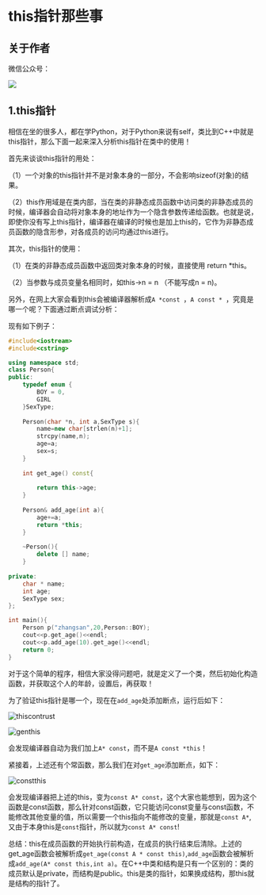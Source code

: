 # this指针那些事

## 关于作者

微信公众号：

![](../img/wechat.jpg)

## 1.this指针

相信在坐的很多人，都在学Python，对于Python来说有self，类比到C++中就是this指针，那么下面一起来深入分析this指针在类中的使用！

首先来谈谈this指针的用处：

（1）一个对象的this指针并不是对象本身的一部分，不会影响sizeof(对象)的结果。

（2）this作用域是在类内部，当在类的非静态成员函数中访问类的非静态成员的时候，编译器会自动将对象本身的地址作为一个隐含参数传递给函数。也就是说，即使你没有写上this指针，编译器在编译的时候也是加上this的，它作为非静态成员函数的隐含形参，对各成员的访问均通过this进行。

其次，this指针的使用：

（1）在类的非静态成员函数中返回类对象本身的时候，直接使用 return *this。

（2）当参数与成员变量名相同时，如this->n = n （不能写成n = n)。

另外，在网上大家会看到this会被编译器解析成`A *const `，`A const * `，究竟是哪一个呢？下面通过断点调试分析：

现有如下例子：

```c++
#include<iostream>
#include<cstring>

using namespace std;
class Person{
public:
    typedef enum {
        BOY = 0, 
        GIRL 
    }SexType;
    
    Person(char *n, int a,SexType s){
        name=new char[strlen(n)+1];
        strcpy(name,n);
        age=a;
        sex=s;
    }
    
    int get_age() const{
    
        return this->age; 
    }
    
    Person& add_age(int a){
        age+=a;
        return *this; 
    }
    
    ~Person(){
        delete [] name;
    }
    
private:
    char * name;
    int age;
    SexType sex;
};

int main(){
    Person p("zhangsan",20,Person::BOY); 
    cout<<p.get_age()<<endl;
	cout<<p.add_age(10).get_age()<<endl;
    return 0;
}
```

对于这个简单的程序，相信大家没得问题吧，就是定义了一个类，然后初始化构造函数，并获取这个人的年龄，设置后，再获取！

为了验证this指针是哪一个，现在在`add_age`处添加断点，运行后如下：

![thiscontrust](./img/thiscontrust.png)

![genthis](./img/genthis.png)

会发现编译器自动为我们加上`A* const`，而不是`A const *this`！

紧接着，上述还有个常函数，那么我们在对`get_age`添加断点，如下：

![constthis](./img/constthis.png)

会发现编译器把上述的this，变为`const A* const`，这个大家也能想到，因为这个函数是const函数，那么针对const函数，它只能访问const变量与const函数，不能修改其他变量的值，所以需要一个this指向不能修改的变量，那就是`const A*`,又由于本身this是`const`指针，所以就为`const A* const`!

总结：this在成员函数的开始执行前构造，在成员的执行结束后清除。上述的get_age函数会被解析成`get_age(const A * const this)`,`add_age`函数会被解析成`add_age(A* const this,int a)`。在C++中类和结构是只有一个区别的：类的成员默认是private，而结构是public。this是类的指针，如果换成结构，那this就是结构的指针了。
